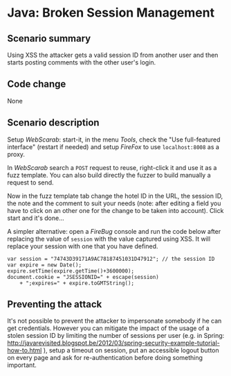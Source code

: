 Java: Broken Session Management
===============================

Scenario summary
----------------

Using XSS the attacker gets a valid session ID from another user and
then starts posting comments with the other user's login.

Code change
-----------

None

Scenario description
--------------------

Setup *WebScarab*: start-it, in the menu *Tools*, check the "Use full-featured
interface" (restart if needed) and setup *FireFox* to use `localhost:8008` as
a proxy.

In *WebScarab* search a `POST` request to reuse, right-click it and use it as
a fuzz template. You can also build directly the fuzzer to build manually a
request to send.

Now in the fuzz template tab change the hotel ID in the URL, the
session ID, the note and the comment to suit your needs (note: after
editing a field you have to click on an other one for the change to be
taken into account). Click start and it's done...

A simpler alternative: open a *FireBug* console and run the code below after
replacing the value of `session` with the value captured using XSS.
It will replace your session with one that you have defined.

	var session = "74743D39171A9AC78187451031D47912"; // the session ID
	var expire = new Date();
	expire.setTime(expire.getTime()+3600000);
	document.cookie = "JSESSIONID=" + escape(session)
		+ ";expires=" + expire.toGMTString();


Preventing the attack
---------------------

It's not possible to prevent the attacker to impersonate somebody if
he can get credentials. However you can mitigate the impact of the
usage of a stolen session ID by limiting the number of sessions per
user (e.g. in Spring:
<http://javarevisited.blogspot.be/2012/03/spring-security-example-tutorial-how-to.html>
), setup a timeout on session, put an accessible logout button on
every page and ask for re-authentication before doing something important.
